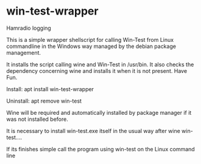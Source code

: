 # win-test-wrapper

Hamradio logging

This is a simple wrapper shellscript for calling Win-Test from Linux commandline in the Windows way managed by the debian package management. 

It installs the script calling wine and Win-Test in /usr/bin. It also checks the dependency concerning wine and installs it when it is not present. Have Fun.

Install: 
  apt install win-test-wrapper

Uninstall:
  apt remove win-test


Wine will be required and automatically installed by package manager if it was not installed before.

It is necessary to install win-test.exe itself in the usual way after
  wine win-test....

If its finishes simple call the program using 
  win-test
on the Linux command line
